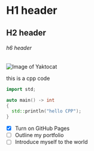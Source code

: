 # H1 header

## H2 header

###### h6 header

![Image of Yaktocat](https://octodex.github.com/images/yaktocat.png)

this is a cpp code

```cpp
import std;

auto main() -> int
{
  std::println("hello CPP");
}
```

- [x] Turn on GitHub Pages
- [ ] Outline my portfolio
- [ ] Introduce myself to the world
